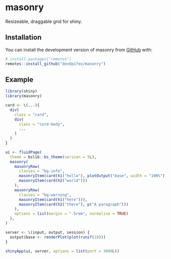 <!-- badges: start -->
<!-- badges: end -->

# masonry

Resizeable, draggable grid for shiny.

## Installation

You can install the development version of masonry from [GitHub](https://github.com/) with:

``` r
# install.packages("remotes")
remotes::install_github("devOpifex/masonry")
```

## Example

``` r
library(shiny)
library(masonry)

card <- \(...){
  div(
    class = "card",
    div(
      class = "card-body",
      ...
    )
  )
}

ui <- fluidPage(
  theme = bslib::bs_theme(version = 5L),
  masonry(
    masonryRow(
      classes = "bg-info",
      masonryItem(card(h1("hello"), plotOutput("base", width = "100%"))),
      masonryItem(card(h2("world")))
    ),
    masonryRow(
      classes = "bg-warning",
      masonryItem(card(h1("here"))),
      masonryItem(card(h2("there"), p("A paragraph")))
    ),
    options = list(margin = ".5rem", normalise = TRUE)
  ),
)

server <- \(input, output, session) {
  output$base <- renderPlot(plot(runif(10))) 
}

shinyApp(ui, server, options = list(port = 3000L))
```

